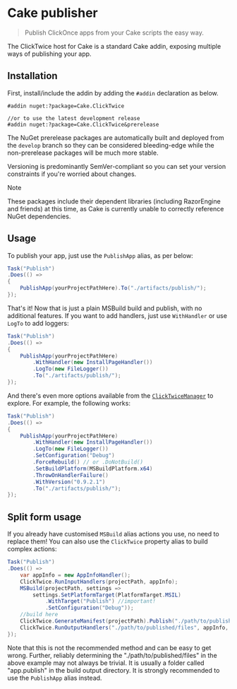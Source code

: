# Cake publisher

> Publish ClickOnce apps from your Cake scripts the easy way.

The ClickTwice host for Cake is a standard Cake addin, exposing multiple ways of publishing your app.

## Installation

First, install/include the addin by adding the `#addin` declaration as below.

```
#addin nuget:?package=Cake.ClickTwice

//or to use the latest development release
#addin nuget:?package=Cake.ClickTwice&prerelease
```

The NuGet prerelease packages are automatically built and deployed from the `develop` branch so they can be considered bleeding-edge while the non-prerelease packages will be much more stable.

Versioning is predominantly SemVer-compliant so you can set your version constraints if you're worried about changes.

> [!NOTE]
> These packages include their dependent libraries (including RazorEngine and friends) at this time, as Cake is currently unable to correctly reference NuGet dependencies.

## Usage

To publish your app, just use the `PublishApp` alias, as per below:

```csharp
Task("Publish")
.Does(() =>
{
    PublishApp(yourProjectPathHere).To("./artifacts/publish/");
});
```
That's it! Now that is just a plain MSBuild build and publish, with no additional features. If you want to add handlers, just use `WithHandler` or use `LogTo` to add loggers:

```csharp
Task("Publish")
.Does(() =>
{
    PublishApp(yourProjectPathHere)
        .WithHandler(new InstallPageHandler())
        .LogTo(new FileLogger())
        .To("./artifacts/publish/");
});
```

And there's even more options available from the [`ClickTwiceManager`](/api/Cake.ClickTwice.ClickTwiceManagerExtensions.html) to explore. For example, the following works:

```csharp
Task("Publish")
.Does(() =>
{
    PublishApp(yourProjectPathHere)
        .WithHandler(new InstallPageHandler())
        .LogTo(new FileLogger())
        .SetConfiguration("Debug")
        .ForceRebuild() // or .DoNotBuild()
        .SetBuildPlatform(MSBuildPlatform.x64)
        .ThrowOnHandlerFailure()
        .WithVersion("0.9.2.1")
        .To("./artifacts/publish/");
});
```

## Split form usage

If you already have customised `MSBuild` alias actions you use, no need to replace them! You can also use the `ClickTwice` property alias to build complex actions:

```csharp
Task("Publish")
.Does(() => 
    var appInfo = new AppInfoHandler();
    ClickTwice.RunInputHandlers(projectPath, appInfo);
    MSBuild(projectPath, settings =>
		settings.SetPlatformTarget(PlatformTarget.MSIL)
            .WithTarget("Publish") //important!
			.SetConfiguration("Debug"));
    //build here
    ClickTwice.GenerateManifest(projectPath).Publish("./path/to/published/files");
    ClickTwice.RunOutputHandlers("./path/to/published/files", appInfo, new InstallPageHandler());
});
```

Note that this is not the recommended method and can be easy to get wrong. Further, reliably determining the "./path/to/published/files" in the above example may not always be trivial. It is usually a folder called "app.publish" in the build output directory. It is strongly recommended to use the `PublishApp` alias instead.